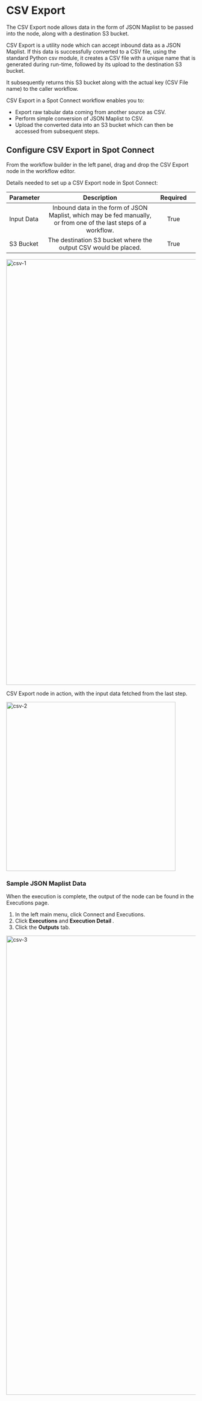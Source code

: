 # CSV Export 

The CSV Export node allows data in the form of JSON Maplist to be passed into the node, along with a destination S3 bucket.  

CSV Export is a utility node which can accept inbound data as a JSON Maplist. If this data is successfully converted to a CSV file, using the standard Python csv module, it creates a CSV file with a unique name that is generated during run-time, followed by its upload to the destination S3 bucket.  

It subsequently returns this S3 bucket along with the actual key (CSV File name) to the caller workflow. 

CSV Export in a Spot Connect workflow enables you to: 

* Export raw tabular data coming from another source as CSV. 
* Perform simple conversion of JSON Maplist to CSV. 
* Upload the converted data into an S3 bucket which can then be accessed from subsequent steps. 

## Configure CSV Export in Spot Connect 

From the workflow builder in the left panel, drag and drop the CSV Export node in the workflow editor.  

Details needed to set up a CSV Export node in Spot Connect: 

|       Parameter  |                                                         Description                                                    |      Required  |   |
|------------------|:----------------------------------------------------------------------------------------------------------------------:|:--------------:|---|
|      Input Data  |     Inbound data in the form of JSON Maplist, which may be fed manually, or from one of the last steps of a workflow.  |     True       |   |
|      S3 Bucket   |     The destination S3 bucket where the output CSV would be placed.                                                    |     True       |   |

<img width="1133" alt="csv-1" src="https://github.com/spotinst/help/assets/106514736/e55ebf38-c84e-4e76-a3f2-860b8fb0b25c" />

CSV Export node in action, with the input data fetched from the last step.  

<img width="450" alt="csv-2" src="https://github.com/spotinst/help/assets/106514736/14e471e7-7790-40e9-878c-eb6782835522" />

###  Sample JSON Maplist Data 

When the execution is complete, the output of the node can be found in the Executions page. 

1. In the left main menu, click Connect and Executions.  
2. Click **Executions** and **Execution Detail <Workflow Name: Version>**.  
3. Click the **Outputs** tab.  

<img width="1222" alt="csv-3" src="https://github.com/spotinst/help/assets/106514736/3cb069d7-b42d-4656-9219-9dcdcceb83e6" />
